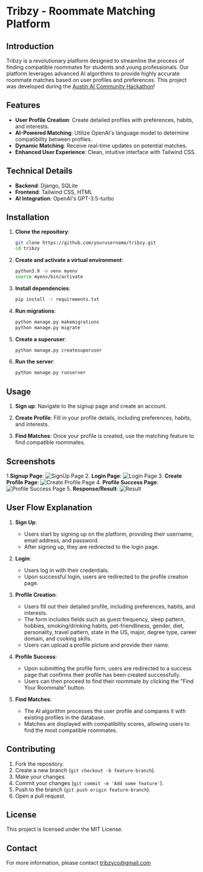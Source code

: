 # Tribzy - Roommate Matching Platform

## Introduction
Tribzy is a revolutionary platform designed to streamline the process of finding compatible roommates for students and young professionals. Our platform leverages advanced AI algorithms to provide highly accurate roommate matches based on user profiles and preferences. This project was developed during the [Austin AI Community Hackathon](https://lu.ma/atx-hackathon?tk=7YJAeZ)!

## Features
- **User Profile Creation**: Create detailed profiles with preferences, habits, and interests.
- **AI-Powered Matching**: Utilize OpenAI's language model to determine compatibility between profiles.
- **Dynamic Matching**: Receive real-time updates on potential matches.
- **Enhanced User Experience**: Clean, intuitive interface with Tailwind CSS.

## Technical Details
- **Backend**: Django, SQLite
- **Frontend**: Tailwind CSS, HTML
- **AI Integration**: OpenAI's GPT-3.5-turbo

## Installation
1. **Clone the repository**:
    ```sh
    git clone https://github.com/yourusername/tribzy.git
    cd tribzy
    ```

2. **Create and activate a virtual environment**:
    ```sh
    python3.9 -m venv myenv
    source myenv/bin/activate
    ```

3. **Install dependencies**:
    ```sh
    pip install -r requirements.txt
    ```

4. **Run migrations**:
    ```sh
    python manage.py makemigrations
    python manage.py migrate
    ```

5. **Create a superuser**:
    ```sh
    python manage.py createsuperuser
    ```

6. **Run the server**:
    ```sh
    python manage.py runserver
    ```

## Usage
1. **Sign up**: Navigate to the signup page and create an account.

2. **Create Profile**: Fill in your profile details, including preferences, habits, and interests.

3. **Find Matches**: Once your profile is created, use the matching feature to find compatible roommates.


## Screenshots
1.**Signup Page**:
   ![SignUp Page](Tribzy-Signup.png)
2. **Login Page**:
   ![Login Page](Tribzy-Login.png)
3. **Create Profile Page**:
   ![Create Profile Page](Tribzy-Profile.png)
4. **Profile Success Page**:
   ![Profile Success Page](Tribzy_Profile_Success.png)
5. **Response/Result**:
   ![Result](Tribzy-Result.png)

## User Flow Explanation
1. **Sign Up**:
    - Users start by signing up on the platform, providing their username, email address, and password.
    - After signing up, they are redirected to the login page.

2. **Login**:
    - Users log in with their credentials.
    - Upon successful login, users are redirected to the profile creation page.

3. **Profile Creation**:
    - Users fill out their detailed profile, including preferences, habits, and interests.
    - The form includes fields such as guest frequency, sleep pattern, hobbies, smoking/drinking habits, pet-friendliness, gender, diet, personality, travel pattern, state in the US, major, degree type, career domain, and cooking skills.
    - Users can upload a profile picture and provide their name.

4. **Profile Success**:
    - Upon submitting the profile form, users are redirected to a success page that confirms their profile has been created successfully.
    - Users can then proceed to find their roommate by clicking the "Find Your Roommate" button.

5. **Find Matches**:
    - The AI algorithm processes the user profile and compares it with existing profiles in the database.
    - Matches are displayed with compatibility scores, allowing users to find the most compatible roommates.

## Contributing
1. Fork the repository.
2. Create a new branch (`git checkout -b feature-branch`).
3. Make your changes.
4. Commit your changes (`git commit -m 'Add some feature'`).
5. Push to the branch (`git push origin feature-branch`).
6. Open a pull request.

## License
This project is licensed under the MIT License.

## Contact
For more information, please contact tribzyco@gmail.com


